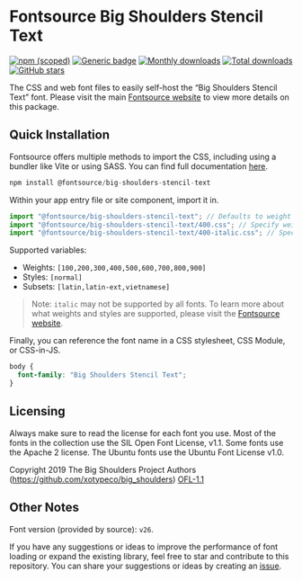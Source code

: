 # Fontsource Big Shoulders Stencil Text

[![npm (scoped)](https://img.shields.io/npm/v/@fontsource/big-shoulders-stencil-text?color=brightgreen)](https://www.npmjs.com/package/@fontsource/big-shoulders-stencil-text) [![Generic badge](https://img.shields.io/badge/fontsource-passing-brightgreen)](https://github.com/fontsource/fontsource) [![Monthly downloads](https://badgen.net/npm/dm/@fontsource/big-shoulders-stencil-text)](https://github.com/fontsource/fontsource) [![Total downloads](https://badgen.net/npm/dt/@fontsource/big-shoulders-stencil-text)](https://github.com/fontsource/fontsource) [![GitHub stars](https://img.shields.io/github/stars/fontsource/fontsource.svg?style=social&label=Star)](https://github.com/fontsource/fontsource/stargazers)

The CSS and web font files to easily self-host the “Big Shoulders Stencil Text” font. Please visit the main [Fontsource website](https://fontsource.org/fonts/big-shoulders-stencil-text) to view more details on this package.

## Quick Installation

Fontsource offers multiple methods to import the CSS, including using a bundler like Vite or using SASS. You can find full documentation [here](https://fontsource.org/docs/getting-started/introduction).

```javascript
npm install @fontsource/big-shoulders-stencil-text
```

Within your app entry file or site component, import it in.

```javascript
import "@fontsource/big-shoulders-stencil-text"; // Defaults to weight 400
import "@fontsource/big-shoulders-stencil-text/400.css"; // Specify weight
import "@fontsource/big-shoulders-stencil-text/400-italic.css"; // Specify weight and style
```

Supported variables:
- Weights: `[100,200,300,400,500,600,700,800,900]`
- Styles: `[normal]`
- Subsets: `[latin,latin-ext,vietnamese]`

> Note: `italic` may not be supported by all fonts. To learn more about what weights and styles are supported, please visit the [Fontsource website](https://fontsource.org/fonts/big-shoulders-stencil-text).

Finally, you can reference the font name in a CSS stylesheet, CSS Module, or CSS-in-JS.

```css
body {
  font-family: "Big Shoulders Stencil Text";
}
```

## Licensing
Always make sure to read the license for each font you use. Most of the fonts in the collection use the SIL Open Font License, v1.1. Some fonts use the Apache 2 license. The Ubuntu fonts use the Ubuntu Font License v1.0.

Copyright 2019 The Big Shoulders Project Authors (https://github.com/xotypeco/big_shoulders)
[OFL-1.1](http://scripts.sil.org/OFL)

## Other Notes
Font version (provided by source): `v26`.

If you have any suggestions or ideas to improve the performance of font loading or expand the existing library, feel free to star and contribute to this repository. You can share your suggestions or ideas by creating an [issue](https://github.com/fontsource/fontsource/issues).